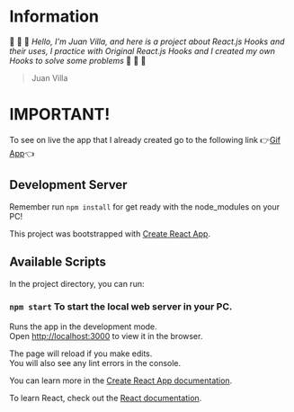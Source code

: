 # Information
:rocket: :rocket: :rocket: *Hello, I'm Juan Villa, and here is a project about React.js Hooks and their uses, I practice with Original React.js Hooks and I created my own Hooks to solve some problems* :rocket: :rocket: :rocket:

> Juan Villa

# IMPORTANT!
To see on live the app that I already created go to the following link :point_right:[Gif App](https://juanevillam.github.io/29-hooks-app/):point_left:

## Development Server
Remember run `npm install` for get ready with the node_modules on your PC!

This project was bootstrapped with [Create React App](https://github.com/facebook/create-react-app).

## Available Scripts

In the project directory, you can run:

### `npm start` To start the local web server in your PC.

Runs the app in the development mode.\
Open [http://localhost:3000](http://localhost:3000) to view it in the browser.

The page will reload if you make edits.\
You will also see any lint errors in the console.

You can learn more in the [Create React App documentation](https://facebook.github.io/create-react-app/docs/getting-started).

To learn React, check out the [React documentation](https://reactjs.org/).
